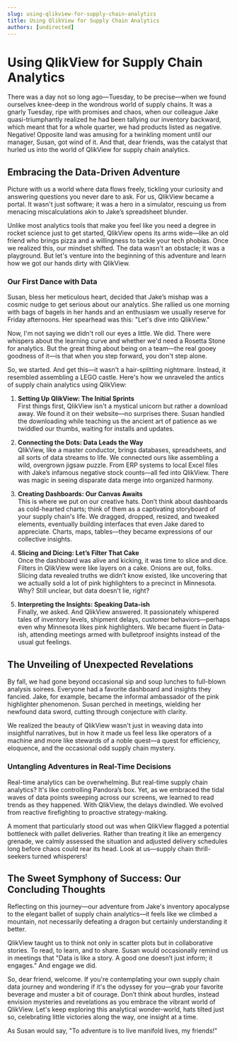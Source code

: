 ```yaml
---
slug: using-qlikview-for-supply-chain-analytics
title: Using QlikView for Supply Chain Analytics
authors: [undirected]
---
```



# Using QlikView for Supply Chain Analytics

There was a day not so long ago—Tuesday, to be precise—when we found ourselves knee-deep in the wondrous world of supply chains. It was a gnarly Tuesday, ripe with promises and chaos, when our colleague Jake quasi-triumphantly realized he had been tallying our inventory backward, which meant that for a whole quarter, we had products listed as negative. Negative! Opposite land was amusing for a twinkling moment until our manager, Susan, got wind of it. And that, dear friends, was the catalyst that hurled us into the world of QlikView for supply chain analytics.

## Embracing the Data-Driven Adventure

Picture with us a world where data flows freely, tickling your curiosity and answering questions you never dare to ask. For us, QlikView became a portal. It wasn't just software; it was a hero in a simulator, rescuing us from menacing miscalculations akin to Jake’s spreadsheet blunder.

Unlike most analytics tools that make you feel like you need a degree in rocket science just to get started, QlikView opens its arms wide—like an old friend who brings pizza and a willingness to tackle your tech phobias. Once we realized this, our mindset shifted. The data wasn't an obstacle; it was a playground. But let's venture into the beginning of this adventure and learn how we got our hands dirty with QlikView.

### Our First Dance with Data

Susan, bless her meticulous heart, decided that Jake’s mishap was a cosmic nudge to get serious about our analytics. She rallied us one morning with bags of bagels in her hands and an enthusiasm we usually reserve for Friday afternoons. Her spearhead was this: "Let's dive into QlikView."

Now, I'm not saying we didn't roll our eyes a little. We did. There were whispers about the learning curve and whether we'd need a Rosetta Stone for analytics. But the great thing about being on a team—the real gooey goodness of it—is that when you step forward, you don't step alone.

So, we started. And get this—it wasn't a hair-splitting nightmare. Instead, it resembled assembling a LEGO castle. Here's how we unraveled the antics of supply chain analytics using QlikView:

1. **Setting Up QlikView: The Initial Sprints**  
   First things first, QlikView isn't a mystical unicorn but rather a download away. We found it on their website—no surprises there. Susan handled the downloading while teaching us the ancient art of patience as we twiddled our thumbs, waiting for installs and updates.

2. **Connecting the Dots: Data Leads the Way**  
   QlikView, like a master conductor, brings databases, spreadsheets, and all sorts of data streams to life. We connected ours like assembling a wild, overgrown jigsaw puzzle. From ERP systems to local Excel files with Jake’s infamous negative stock counts—all fed into QlikView. There was magic in seeing disparate data merge into organized harmony.

3. **Creating Dashboards: Our Canvas Awaits**  
   This is where we put on our creative hats. Don’t think about dashboards as cold-hearted charts; think of them as a captivating storyboard of your supply chain's life. We dragged, dropped, resized, and tweaked elements, eventually building interfaces that even Jake dared to appreciate. Charts, maps, tables—they became expressions of our collective insights.

4. **Slicing and Dicing: Let’s Filter That Cake**  
   Once the dashboard was alive and kicking, it was time to slice and dice. Filters in QlikView were like layers on a cake. Onions are out, folks. Slicing data revealed truths we didn’t know existed, like uncovering that we actually sold a lot of pink highlighters to a precinct in Minnesota. Why? Still unclear, but data doesn't lie, right?

5. **Interpreting the Insights: Speaking Data-ish**  
   Finally, we asked. And QlikView answered. It passionately whispered tales of inventory levels, shipment delays, customer behaviors—perhaps even why Minnesota likes pink highlighters. We became fluent in Data-ish, attending meetings armed with bulletproof insights instead of the usual gut feelings.

## The Unveiling of Unexpected Revelations

By fall, we had gone beyond occasional sip and soup lunches to full-blown analysis soirees. Everyone had a favorite dashboard and insights they fancied. Jake, for example, became the informal ambassador of the pink highlighter phenomenon. Susan perched in meetings, wielding her newfound data sword, cutting through conjecture with clarity. 

We realized the beauty of QlikView wasn't just in weaving data into insightful narratives, but in how it made us feel less like operators of a machine and more like stewards of a noble quest—a quest for efficiency, eloquence, and the occasional odd supply chain mystery.

### Untangling Adventures in Real-Time Decisions

Real-time analytics can be overwhelming. But real-time supply chain analytics? It's like controlling Pandora’s box. Yet, as we embraced the tidal waves of data points sweeping across our screens, we learned to read trends as they happened. With QlikView, the delays dwindled. We evolved from reactive firefighting to proactive strategy-making. 

A moment that particularly stood out was when QlikView flagged a potential bottleneck with pallet deliveries. Rather than treating it like an emergency grenade, we calmly assessed the situation and adjusted delivery schedules long before chaos could rear its head. Look at us—supply chain thrill-seekers turned whisperers!

## The Sweet Symphony of Success: Our Concluding Thoughts

Reflecting on this journey—our adventure from Jake's inventory apocalypse to the elegant ballet of supply chain analytics—it feels like we climbed a mountain, not necessarily defeating a dragon but certainly understanding it better.

QlikView taught us to think not only in scatter plots but in collaborative stories. To read, to learn, and to share. Susan would occasionally remind us in meetings that "Data is like a story. A good one doesn’t just inform; it engages." And engage we did. 

So, dear friend, welcome. If you're contemplating your own supply chain data journey and wondering if it's the odyssey for you—grab your favorite beverage and muster a bit of courage. Don’t think about hurdles, instead envision mysteries and revelations as you embrace the vibrant world of QlikView. Let's keep exploring this analytical wonder-world, hats tilted just so, celebrating little victories along the way, one insight at a time.

As Susan would say, "To adventure is to live manifold lives, my friends!"